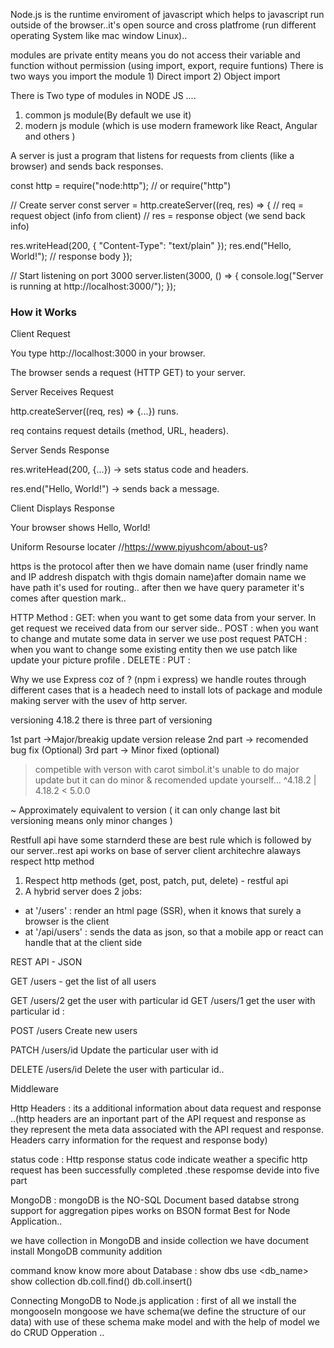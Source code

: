 Node.js is the runtime enviroment of javascript which helps to javascript run outside of the browser..it's open source and cross platfrome (run different operating System like mac window Linux)..

modules are private entity means you do not access their variable and function without permission (using import, export, require funtions)
There is two ways you import the module 1) Direct import 2) Object import 

There is Two type of modules in NODE JS ....
1) common js module(By default we use it)
2) modern js module (which is use modern framework like React, Angular and others )


A server is just a program that listens for requests from clients (like a browser) and sends back responses.

const http = require("node:http"); // or require("http")

// Create server
const server = http.createServer((req, res) => {
  // req = request object (info from client)
  // res = response object (we send back info)

  res.writeHead(200, { "Content-Type": "text/plain" });
  res.end("Hello, World!"); // response body
});

// Start listening on port 3000
server.listen(3000, () => {
  console.log("Server is running at http://localhost:3000/");
});



<h3>How it Works</h3>

Client Request

You type http://localhost:3000 in your browser.

The browser sends a request (HTTP GET) to your server.

Server Receives Request

http.createServer((req, res) => {...}) runs.

req contains request details (method, URL, headers).

Server Sends Response

res.writeHead(200, {...}) → sets status code and headers.

res.end("Hello, World!") → sends back a message.

Client Displays Response

Your browser shows Hello, World!

Uniform Resourse locater //https://www.piyushcom/about-us?

https is the protocol after then we have domain name (user frindly name and IP  addresh dispatch with thgis domain name)after domain name we have path it's used for routing..
after then we have query parameter it's comes after question mark..

HTTP Method : GET: when you want to get some data from your server. In get request we received data from our server side..
POST : when you want to change and mutate some data in server we use post request
PATCH : when you want to change some existing entity then we use patch like update your picture profile .
DELETE : 
PUT : 


Why we use Express coz of ? (npm i express)
we handle routes through different cases that is a headech 
need to install lots of package and module making server with the usev of http server.

versioning 
4.18.2 there is three part of versioning 

1st part ->Major/breakig update version release 
2nd part -> recomended bug fix (Optional)
3rd part -> Minor fixed (optional)

> competible with verson with carot simbol.it's unable to do major update but it can do minor & recomended update yourself...
^4.18.2 | 4.18.2 <  5.0.0 

~ Approximately equivalent to version ( it can only change last bit versioning means only minor changes )


Restfull api have some starnderd these are best rule which is followed by our server..rest api works on base of server client architechre
alaways respect http method 
1. Respect http methods (get, post, patch, put, delete) - restful api
2. A hybrid server does 2 jobs:
- at '/users' : render an html page (SSR), when it knows that surely a browser is the client
- at '/api/users' : sends the data as json, so that a mobile app or react can handle that at the client side

REST API - JSON

GET /users - get the list of all users 

GET  /users/2  get the user with particular id 
GET  /users/1  get the user with particular id :

POST /users  Create new users

PATCH /users/id   Update the particular user with id

DELETE /users/id    Delete the user with particular id..


Middleware 

Http Headers : its  a additional information about data request and response ..(http headers are an inportant part of the API request and response as they represent the meta data associated with the API request and response. Headers carry information for the request and response body)

status code :  Http response status code indicate weather a specific http request has been successfully completed .these respomse devide into five part


MongoDB : mongoDB is the NO-SQL Document based databse 
strong support for aggregation pipes 
works on BSON format
Best for Node Application..

we have collection in MongoDB and inside collection we have document 
install MongoDB community addition 

command know know more about Database : 
show dbs
use <db_name>
show collection
db.coll.find()
db.coll.insert()

Connecting MongoDB to Node.js application :
first of all  we install the mongooseIn mongoose we have schema(we define the structure of our data) with use of these schema make model and with the help of model we do CRUD Opperation ..